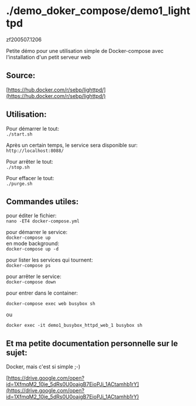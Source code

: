 # ./demo_doker_compose/demo1_lighttpd
zf200507.1206

Petite démo pour une utilisation simple de Docker-compose avec l'installation d'un petit serveur web

## Source:
[https://hub.docker.com/r/sebp/lighttpd/](https://hub.docker.com/r/sebp/lighttpd/)


## Utilisation:

Pour démarrer le tout:<br>
`./start.sh`

Après un certain temps, le service sera disponible sur:<br>
`http://localhost:8088/`

Pour arrêter le tout:<br>
`./stop.sh`

Pour effacer le tout:<br>
`./purge.sh`


## Commandes utiles:

pour éditer le fichier:<br>
`nano -ET4 docker-compose.yml`

pour démarrer le service:<br>
`docker-compose up`<br>
en mode background:<br>
`docker-compose up -d`

pour lister les services qui tournent:<br>
`docker-compose ps`

pour arrêter le service:<br>
`docker-compose down`

pour entrer dans le container:<br>
```
docker-compose exec web busybox sh
```
ou
```
docker exec -it demo1_busybox_httpd_web_1 busybox sh

```


## Et ma petite documentation personnelle sur le sujet:

Docker, mais c'est si simple ;-)

[https://drive.google.com/open?id=1XfmqM2_10ie_5dRs0U0oajgB7EioPJi_1ACtamhb1rY](https://drive.google.com/open?id=1XfmqM2_10ie_5dRs0U0oajgB7EioPJi_1ACtamhb1rY)
